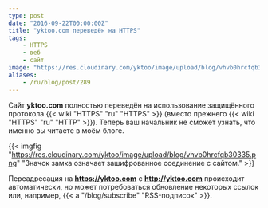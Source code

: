 ```yaml
---
type: post
date: "2016-09-22T00:00:00Z"
title: "yktoo.com переведён на HTTPS"
tags:
    - HTTPS
    - веб
    - сайт
image: "https://res.cloudinary.com/yktoo/image/upload/blog/vhvb0hrcfqb30335.png"
aliases:
    - /ru/blog/post/289
---
```


Сайт **yktoo.com** полностью переведён на использование защищённого протокола {{< wiki "HTTPS" "ru" "HTTPS" >}} (вместо прежнего {{< wiki "HTTPS" "ru" "HTTP" >}}). Теперь ваш начальник не сможет узнать, что именно вы читаете в моём блоге.

<!--more-->

{{< imgfig "https://res.cloudinary.com/yktoo/image/upload/blog/vhvb0hrcfqb30335.png" "Значок замка означает зашифрованное соединение с сайтом." >}}

Переадресация на **https://yktoo.com** c **http://yktoo.com** происходит автоматически, но может потребоваться обновление некоторых ссылок или, например, {{< a "/blog/subscribe" "RSS-подписок" >}}.
